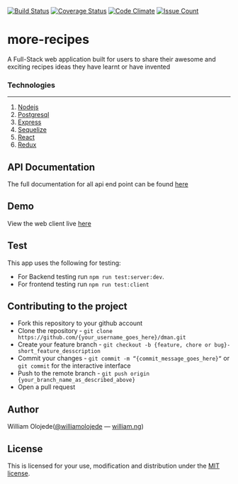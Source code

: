 [![Build Status](https://travis-ci.org/williamolojede/more-recipes.svg?branch=dev)](https://travis-ci.org/williamolojede/more-recipes)
[![Coverage Status](https://coveralls.io/repos/github/williamolojede/more-recipes/badge.svg?branch=dev)](https://coveralls.io/github/williamolojede/more-recipes?branch=dev)
[![Code Climate](https://codeclimate.com/github/williamolojede/more-recipes/badges/gpa.svg)](https://codeclimate.com/github/williamolojede/more-recipes)
[![Issue Count](https://codeclimate.com/github/williamolojede/more-recipes/badges/issue_count.svg)](https://codeclimate.com/github/williamolojede/more-recipes)

# more-recipes
A Full-Stack web application built for users to share their awesome and exciting recipes ideas they have learnt or have invented

### Technologies
-----

 1. [Nodejs](https://nodejs.org/en/)
 1. [Postgresql](https://www.postgresql.org/)
 1. [Express](https://expressjs.com/)
 1. [Sequelize](http://docs.sequelizejs.com/)
 1. [React](https://reactjs.org/)
 1. [Redux](https://redux.js.org/)


## API Documentation
 The full documentation for all api end point can be found [here](https://more-recipes.herokuapp.com/api/docs)

## Demo
View the web client live [here](https://more-recipes.herokuapp.com/)

## Test
This app uses the following for testing:
* For Backend testing run `npm run test:server:dev`.
* For frontend testing run `npm run test:client`


## Contributing to the project
* Fork this repository to your github account
* Clone the repository -  `git clone https://github.com/{your_username_goes_here}/dman.git`
* Create your feature branch - `git checkout -b {feature, chore or bug}-short_feature_desscription`
* Commit your changes - `git commit -m “{commit_message_goes_here}“` or `git commit` for the interactive interface
* Push to the remote branch - `git push origin {your_branch_name_as_described_above}`
* Open a pull request 

## Author
William Olojede([@williamolojede](https://twitter.com/williamolojede) &mdash; [william.ng](http://william.ng)) 

## License
This is licensed for your use, modification and distribution under the [MIT license](https://github.com/williamolojede/more-recipes/blob/dev/LICENSE).
